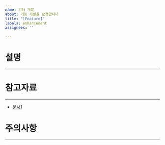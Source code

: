 ```yaml
---
name: 기능 개발
about: 기능 개발을 요청합니다
title: "[Feature]"
labels: enhancement
assignees: ''

---
```


# 설명
---

# 참고자료
---
- [문서1](링크)

# 주의사항
---